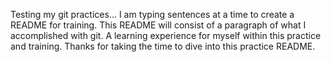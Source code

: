 Testing my git practices...
I am typing sentences at a time to create a README for training.
This README will consist of a paragraph of what I accomplished with git.
A learning experience for myself within this practice and training.
Thanks for taking the time to dive into this practice README.
